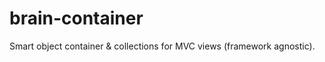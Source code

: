 brain-container
===============

Smart object container &amp; collections for MVC views (framework agnostic).
